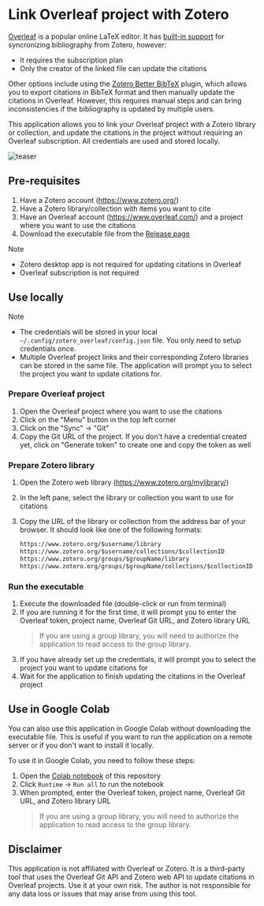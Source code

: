 # Link Overleaf project with Zotero

[Overleaf](https://www.overleaf.com/) is a popular online LaTeX editor. It has [built-in support](https://www.overleaf.com/learn/how-to/How_to_link_Zotero_to_your_Overleaf_account) for syncronizing bibliography from Zotero, however:

- It requires the subscription plan
- Only the creator of the linked file can update the citations

Other options include using the [Zotero Better BibTeX](https://retorque.re/zotero-better-bibtex/) plugin, which allows you to export citations in BibTeX format and then manually update the citations in Overleaf. However, this requires manual steps and can bring inconsistencies if the bibliography is updated by multiple users.

This application allows you to link your Overleaf project with a Zotero library or collection, and update the citations in the project without requiring an Overleaf subscription. All credentials are used and stored locally.

![teaser](https://github.com/user-attachments/assets/3d7b7a7d-2728-48b6-a867-17f975109d18)

## Pre-requisites

1. Have a Zotero account (<https://www.zotero.org/>)
2. Have a Zotero library/collection with items you want to cite
3. Have an Overleaf account (<https://www.overleaf.com/>) and a project where you want to use the citations
4. Download the executable file from the [Release page](https://github.com/windingwind/overleaf-zotero-sync/releases/latest)

> [!note]
>
> - Zotero desktop app is not required for updating citations in Overleaf
> - Overleaf subscription is not required

## Use locally

> [!note]
>
> - The credentials will be stored in your local `~/.config/zotero_overleaf/config.json` file. You only need to setup credentials once.
> - Multiple Overleaf project links and their corresponding Zotero libraries can be stored in the same file. The application will prompt you to select the project you want to update citations for.

### Prepare Overleaf project

1. Open the Overleaf project where you want to use the citations
2. Click on the "Menu" button in the top left corner
3. Click on the "Sync" -> "Git"
4. Copy the Git URL of the project. If you don't have a credential created yet, click on "Generate token" to create one and copy the token as well

### Prepare Zotero library

1. Open the Zotero web library (<https://www.zotero.org/mylibrary/>)
2. In the left pane, select the library or collection you want to use for citations
3. Copy the URL of the library or collection from the address bar of your browser. It should look like one of the following formats:

   ```txt
   https://www.zotero.org/$username/library
   https://www.zotero.org/$username/collections/$collectionID
   https://www.zotero.org/groups/$groupName/library
   https://www.zotero.org/groups/$groupName/collections/$collectionID
   ```

### Run the executable

1. Execute the downloaded file (double-click or run from terminal)
2. If you are running it for the first time, it will prompt you to enter the Overleaf token, project name, Overleaf Git URL, and Zotero library URL
   > If you are using a group library, you will need to authorize the application to read access to the group library.
3. If you have already set up the credentials, it will prompt you to select the project you want to update citations for
4. Wait for the application to finish updating the citations in the Overleaf project

## Use in Google Colab

You can also use this application in Google Colab without downloading the executable file. This is useful if you want to run the application on a remote server or if you don't want to install it locally.

To use it in Google Colab, you need to follow these steps:

1. Open the [Colab notebook](https://colab.research.google.com/github/windingwind/overleaf-zotero-sync/blob/main/notebook/main.ipynb) of this repository
2. Click `Runtime` -> `Run all` to run the notebook
3. When prompted, enter the Overleaf token, project name, Overleaf Git URL, and Zotero library URL
   > If you are using a group library, you will need to authorize the application to read access to the group library.

## Disclaimer

This application is not affiliated with Overleaf or Zotero. It is a third-party tool that uses the Overleaf Git API and Zotero web API to update citations in Overleaf projects. Use it at your own risk. The author is not responsible for any data loss or issues that may arise from using this tool.
